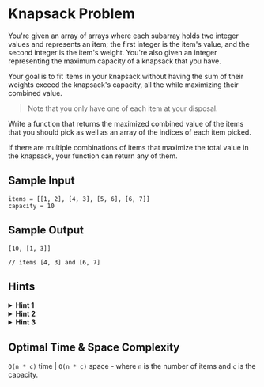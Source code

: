 # Knapsack Problem

You're given an array of arrays where each subarray holds two integer values and represents an item; the first integer is the item's value, and the second integer is the item's weight. You're also given an integer representing the maximum capacity of a knapsack that you have.

Your goal is to fit items in your knapsack without having the sum of their weights exceed the knapsack's capacity, all the while maximizing their combined value.

> Note that you only have one of each item at your disposal.

Write a function that returns the maximized combined value of the items that you should pick as well as an array of the indices of each item picked.

If there are multiple combinations of items that maximize the total value in the knapsack, your function can return any of them.

## Sample Input

```plaintext
items = [[1, 2], [4, 3], [5, 6], [6, 7]]
capacity = 10
```

## Sample Output

```plaintext
[10, [1, 3]] 

// items [4, 3] and [6, 7]
```

## Hints

<details>
<summary><b>Hint 1</b></summary>

Try building a `two-dimensional` array of the maximum values that knapsacks of all capacities between `0` and `c` inclusive could hold, given `one`, `two`, `three`, etc., items. Let columns represent capacities and rows represent items.

</details>

<details>
<summary><b>Hint 2</b></summary>

Build up the array mentioned in `Hint #1` one row at a time. In other words, find the maximum values that knapsacks of all capacities between `0` and `c` can hold with only one item, then with two, etc., until you use all items. Find a formula that relates the maximum value at any given point to previous values.

</details>

<details>
<summary><b>Hint 3</b></summary>

Backtrack your way through the `two-dimensional` array mentioned in `Hint #1` to find which items are in your knapsack. Start at the final index in the array and check whether or not the value stored at that index is equal to the value located one row above. If it isn't, then the item represented by the current row is in the knapsack.

</details>

## Optimal Time & Space Complexity

`O(n * c)` time | `O(n * c)` space - where `n` is the number of items and `c` is the capacity.
